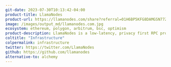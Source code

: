 ```yaml
---
git-date: 2023-07-30T10:13:42-04:00
product-title: LlamaNodes
product-url: https://llamanodes.com/share?referral=01H6BP5KFG8DAMGSN77ZVWR0W9
image: /images/output_md/llamanodes.com.jpg
ecosystem: ethereum, polygon, arbitrum, bsc, optimism
product-description: LlamaNodes is a low-latency, privacy first RPC provider - with dynamic load-balancing, autoscaling, and globally redundant infrastructure.
coltitle: "Infrastructure"
colpermalink: infrastructure
twitter: https://twitter.com/LlamaNodes
github: https://github.com/llamanodes
alternative-to: alchemy
---
```

